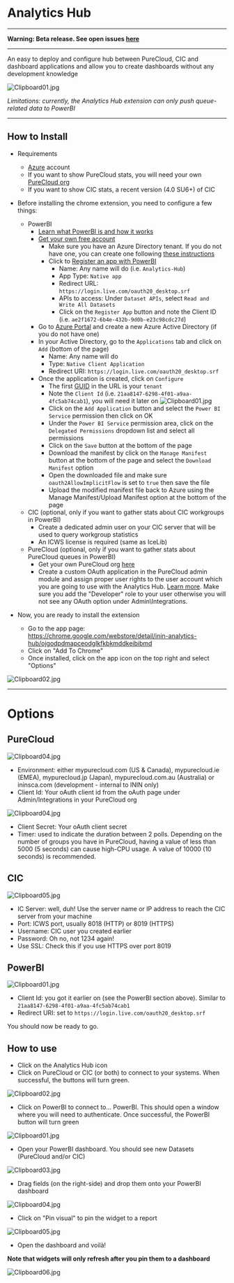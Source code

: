 Analytics Hub
=============

* * *
**Warning: Beta release. See open issues [here](https://bitbucket.org/eccemea/analytics-hub/issues?status=new&status=open)**
* * *

An easy to deploy and configure hub between PureCloud, CIC and dashboard applications and allow you to create dashboards without any development knowledge

![Clipboard01.jpg](https://bitbucket.org/repo/6pxRex/images/2536503936-Clipboard01.jpg)

*Limitations: currently, the Analytics Hub extension can only push queue-related data to PowerBI*
___

How to Install
--------------

* Requirements
    * [Azure](https://azure.microsoft.com/en-us/) account
    * If you want to show PureCloud stats, you will need your own [PureCloud org](https://mypurecloud.com)
    * If you want to show CIC stats, a recent version (4.0 SU6+) of CIC

* Before installing the chrome extension, you need to configure a few things:
    * PowerBI
        * [Learn what PowerBI is and how it works](https://powerbi.microsoft.com/en-us/tour/)
        * [Get your own free account](https://app.powerbi.com/signupredirect?pbi_source=web)
            * Make sure you have an Azure Directory tenant. If you do not have one, you can create one following [these instructions](https://powerbi.microsoft.com/en-us/documentation/powerbi-developer-create-an-azure-active-directory-tenant/)
            * Click to [Register an app with PowerBI](https://powerbi.microsoft.com/en-us/documentation/powerbi-developer-walkthrough-push-data-register-app-with-azure-ad/)
                * Name: Any name will do (i.e. `Analytics-Hub`)
                * App Type: `Native app`
                * Redirect URL: `https://login.live.com/oauth20_desktop.srf`
                * APIs to access: Under `Dataset APIs`, select `Read and Write All Datasets`
                * Click on the `Register App` button and note the Client ID (i.e. `ae2f1672-6b4e-432b-9d0b-e23c98cdc27d`)
        * Go to [Azure Portal](https://manage.windowsazure.com/) and create a new Azure Active Directory (if you do not have one)
        * In your Active Directory, go to the `Applications` tab and click on `Add` (bottom of the page)
            * Name: Any name will do
            * Type: `Native Client Application`
            * Redirect URI: `https://login.live.com/oauth20_desktop.srf`
        * Once the application is created, click on `Configure`
            * The first [GUID](https://en.wikipedia.org/wiki/Globally_unique_identifier) in the URL is your `tenant`
            * Note the `Client Id` (i.e. `21aa8147-6298-4f01-a9aa-4fc5ab74cab1`), you will need it later on ![Clipboard01.jpg](https://bitbucket.org/repo/6pxRex/images/2259997203-Clipboard01.jpg)
            * Click on the `Add Application` button and select the `Power BI Service` permission then click on OK
            * Under the `Power BI Service` permission area, click on the `Delegated Permissions` dropdown list and select all permissions
            * Click on the `Save` button at the bottom of the page
            * Download the manifest by click on the `Manage Manifest` button at the bottom of the page and select the `Download Manifest` option
            * Open the downloaded file and make sure `oauth2AllowImplicitFlow` is set to `true` then save the file
            * Upload the modified manifest file back to Azure using the Manage Manifest/Upload Manifest option at the bottom of the page
    * CIC (optional, only if you want to gather stats about CIC workgroups in PowerBI)
        * Create a dedicated admin user on your CIC server that will be used to query workgroup statistics
        * An ICWS license is required (same as IceLib)
    * PureCloud (optional, only if you want to gather stats about PureCloud queues in PowerBI)
        * Get your own PureCloud org [here](http://mypurecloud.com/)
        * Create a custom OAuth application in the PureCloud admin module and assign proper user rights to the user account which you are going to use with the Analytics Hub. [Learn more](https://developer.mypurecloud.com/api/rest/authorization/create-oauth-client-id.html). Make sure you add the "Developer" role to your user otherwise you will not see any OAuth option under Admin\Integrations.

* Now, you are ready to install the extension
    * Go to the app page: https://chrome.google.com/webstore/detail/inin-analytics-hub/ojgodpdmapceodglkfkbkmddkeibibmd
    * Click on "Add To Chrome"
    * Once installed, click on the app icon on the top right and select "Options"

![Clipboard02.jpg](https://bitbucket.org/repo/6pxRex/images/2483384794-Clipboard02.jpg)

___

Options
=======

PureCloud
---------

![Clipboard04.jpg](https://bitbucket.org/repo/6pxRex/images/2408008725-Clipboard04.jpg)

* Environment: either mypurecloud.com (US & Canada), mypurecloud.ie (EMEA), mypurecloud.jp (Japan), mypurecloud.com.au (Australia) or ininsca.com (development - internal to ININ only)
* Client Id: Your oAuth client id from the oAuth page under Admin/Integrations in your PureCloud org

![Clipboard04.jpg](https://bitbucket.org/repo/6pxRex/images/2283939741-Clipboard04.jpg)

* Client Secret: Your oAuth client secret
* Timer: used to indicate the duration between 2 polls. Depending on the number of groups you have in PureCloud, having a value of less than 5000 (5 seconds) can cause high-CPU usage. A value of 10000 (10 seconds) is recommended.

CIC
---

![Clipboard05.jpg](https://bitbucket.org/repo/6pxRex/images/1538808235-Clipboard05.jpg)

* IC Server: well, duh! Use the server name or IP address to reach the CIC server from your machine
* Port: ICWS port, usually 8018 (HTTP) or 8019 (HTTPS)
* Username: CIC user you created earlier
* Password: Oh no, not 1234 again!
* Use SSL: Check this if you use HTTPS over port 8019

PowerBI
-------

![Clipboard01.jpg](https://bitbucket.org/repo/6pxRex/images/3944109761-Clipboard01.jpg)

* Client Id: you got it earlier on (see the PowerBI section above). Similar to `21aa8147-6298-4f01-a9aa-4fc5ab74cab1`
* Redirect URI: set to `https://login.live.com/oauth20_desktop.srf`

You should now be ready to go.

## How to use
* Click on the Analytics Hub icon
* Click on PureCloud or CIC (or both) to connect to your systems. When successful, the buttons will turn green.

![Clipboard02.jpg](https://bitbucket.org/repo/6pxRex/images/3681545963-Clipboard02.jpg)

* Click on PowerBI to connect to... PowerBI. This should open a window where you will need to authenticate. Once successful, the PowerBI button will turn green

![Clipboard01.jpg](https://bitbucket.org/repo/6pxRex/images/3917787560-Clipboard01.jpg)

* Open your PowerBI dashboard. You should see new Datasets (PureCloud and/or CIC)

![Clipboard03.jpg](https://bitbucket.org/repo/6pxRex/images/2323723455-Clipboard03.jpg)

* Drag fields (on the right-side) and drop them onto your PowerBI dashboard

![Clipboard04.jpg](https://bitbucket.org/repo/6pxRex/images/2736214574-Clipboard04.jpg)

* Click on "Pin visual" to pin the widget to a report

![Clipboard05.jpg](https://bitbucket.org/repo/6pxRex/images/1555197348-Clipboard05.jpg)

* Open the dashboard and voilà!

**Note that widgets will only refresh after you pin them to a dashboard**

![Clipboard06.jpg](https://bitbucket.org/repo/6pxRex/images/568244831-Clipboard06.jpg)